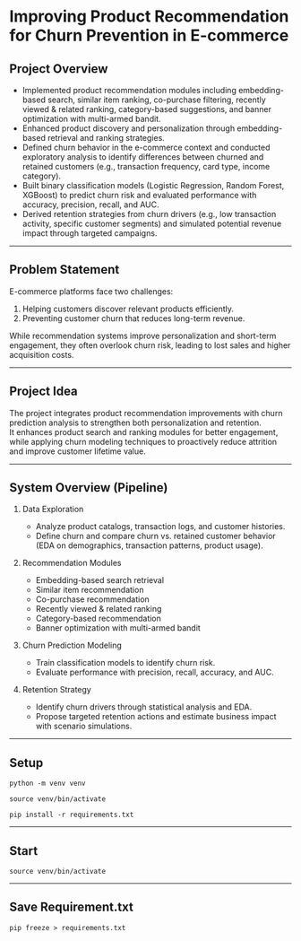 # Improving Product Recommendation for Churn Prevention in E-commerce

## Project Overview

-   Implemented product recommendation modules including embedding-based search, similar item ranking, co-purchase filtering, recently viewed & related ranking, category-based suggestions, and banner optimization with multi-armed bandit.
-   Enhanced product discovery and personalization through embedding-based retrieval and ranking strategies.
-   Defined churn behavior in the e-commerce context and conducted exploratory analysis to identify differences between churned and retained customers (e.g., transaction frequency, card type, income category).
-   Built binary classification models (Logistic Regression, Random Forest, XGBoost) to predict churn risk and evaluated performance with accuracy, precision, recall, and AUC.
-   Derived retention strategies from churn drivers (e.g., low transaction activity, specific customer segments) and simulated potential revenue impact through targeted campaigns.

---

## Problem Statement

E-commerce platforms face two challenges:

1. Helping customers discover relevant products efficiently.
2. Preventing customer churn that reduces long-term revenue.

While recommendation systems improve personalization and short-term engagement, they often overlook churn risk, leading to lost sales and higher acquisition costs.

---

## Project Idea

The project integrates product recommendation improvements with churn prediction analysis to strengthen both personalization and retention.  
It enhances product search and ranking modules for better engagement, while applying churn modeling techniques to proactively reduce attrition and improve customer lifetime value.

---

## System Overview (Pipeline)

1. Data Exploration

    - Analyze product catalogs, transaction logs, and customer histories.
    - Define churn and compare churn vs. retained customer behavior (EDA on demographics, transaction patterns, product usage).

2. Recommendation Modules

    - Embedding-based search retrieval
    - Similar item recommendation
    - Co-purchase recommendation
    - Recently viewed & related ranking
    - Category-based recommendation
    - Banner optimization with multi-armed bandit

3. Churn Prediction Modeling

    - Train classification models to identify churn risk.
    - Evaluate performance with precision, recall, accuracy, and AUC.

4. Retention Strategy

    - Identify churn drivers through statistical analysis and EDA.
    - Propose targeted retention actions and estimate business impact with scenario simulations.

---

## Setup

```
python -m venv venv
```

```
source venv/bin/activate
```

```
pip install -r requirements.txt
```

---

## Start

```
source venv/bin/activate
```

---

## Save Requirement.txt

```
pip freeze > requirements.txt
```
